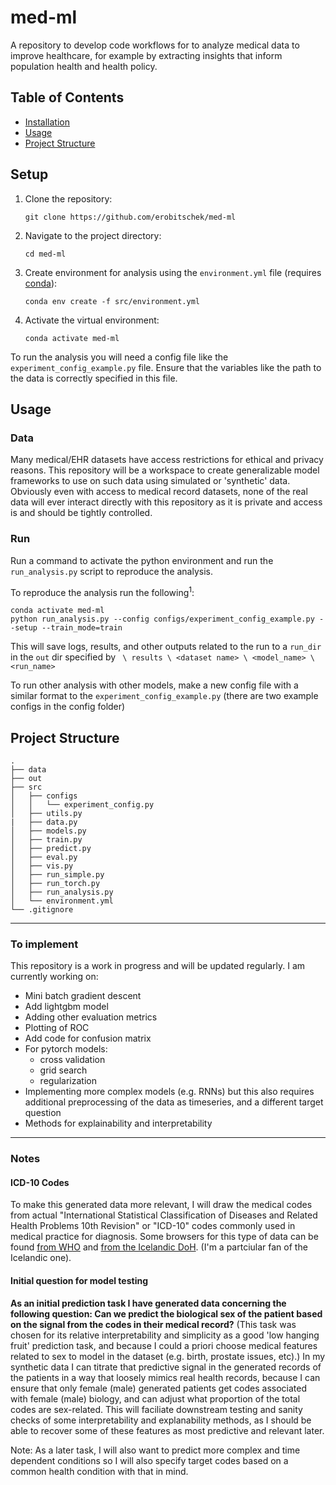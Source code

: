 # med-ml
A repository to develop code workflows for to analyze medical data to improve healthcare, for example by extracting insights that inform population health and health policy. 

## Table of Contents
- [Installation](#installation)
- [Usage](#usage)
- [Project Structure](#project-structure)

## Setup
1. Clone the repository:
   ```shell
   git clone https://github.com/erobitschek/med-ml
   ```
2. Navigate to the project directory:
   ```shell
   cd med-ml
   ```
3. Create environment for analysis using the `environment.yml` file (requires [conda](https://docs.conda.io/en/latest/)):
   ```shell
   conda env create -f src/environment.yml
   ```
4. Activate the virtual environment:
   ```shell
   conda activate med-ml
   ```
To run the analysis you will need a config file like the `experiment_config_example.py` file. Ensure that the variables like the path to the data is correctly specified in this file. 

## Usage

### Data

 Many medical/EHR datasets have access restrictions for ethical and privacy reasons. This repository will be a workspace to create generalizable model frameworks to use on such data using simulated or 'synthetic' data. Obviously even with access to medical record datasets, none of the real data will ever interact directly with this repository as it is private and access is and should be tightly controlled. 

### Run

Run a command to activate the python environment and run the `run_analysis.py` script to reproduce the analysis.

To reproduce the analysis run the following<sup>1</sup>: 

```shell
conda activate med-ml
python run_analysis.py --config configs/experiment_config_example.py --setup --train_mode=train 
```

This will save logs, results, and other outputs related to the run to a `run_dir` in the `out` dir specified by  ` \ results \ <dataset name> \ <model_name> \ <run_name>`

To run other analysis with other models, make a new config file with a similar format to the `experiment_config_example.py` (there are two example configs in the config folder)


## Project Structure
```
.
├── data
├── out
├── src
│   ├── configs
│   │   └── experiment_config.py
│   ├── utils.py 
|   ├── data.py
│   ├── models.py
│   ├── train.py
│   ├── predict.py
│   ├── eval.py
│   ├── vis.py
│   ├── run_simple.py
│   ├── run_torch.py
│   ├── run_analysis.py
│   └── environment.yml
└── .gitignore
```

---
### To implement
This repository is a work in progress and will be updated regularly. I am currently working on: 
- Mini batch gradient descent 
- Add lightgbm model
- Adding other evaluation metrics
- Plotting of ROC
- Add code for confusion matrix
- For pytorch models: 
   - cross validation 
   - grid search 
   - regularization
- Implementing more complex models (e.g. RNNs) but this also requires additional preprocessing of the data as timeseries, and a different target question
- Methods for explainability and interpretability

---
### Notes

#### ICD-10 Codes
To make this generated data more relevant, I will draw the medical codes from actual "International Statistical Classification of Diseases and Related Health Problems 10th Revision" or "ICD-10" codes commonly used in medical practice for diagnosis. Some browsers for this type of data can be found [from WHO](https://icd.who.int/browse10/2019/en) and [from the Icelandic DoH](https://skafl.is/). (I'm a partciular fan of the Icelandic one).

#### Initial question for model testing
 **As an initial prediction task I have generated data concerning the following question: Can we predict the biological sex of the patient based on the signal from the codes in their medical record?** (This task was chosen for its relative interpretability and simplicity as a good 'low hanging fruit' prediction task, and because I could a priori choose medical features related to sex to model in the dataset (e.g. birth, prostate issues, etc).) In my synthetic data I can titrate that predictive signal in the generated records of the patients in a way that loosely mimics real health records, because I can ensure that only female (male) generated patients get codes associated with female (male) biology, and can adjust what proportion of the total codes are sex-related. This will faciliate downstream testing and sanity checks of some interpretability and explanability methods, as I should be able to recover some of these features as most predictive and relevant later.
 
 Note: As a later task, I will also want to predict more complex and time dependent conditions so I will also specify target codes based on a common health condition with that in mind. 
